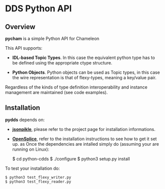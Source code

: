 # DDS Python API

## Overview
**pycham** is a simple Python API for Chameleon

This API supports:

- **IDL-based Topic Types**. In this case the equivalent python type 
  has to be defined using the appropriate ctype structure.
  
- **Python Objects**. Python objects can be used as Topic types, in this
  case the wire representation is that of flexy-types, meaning a 
  key/value pair.
  
Regardless of the kinds of type definition interoperability and instance management are maintained (see code examples).

## Installation
**pydds** depends on:

- [**jsonpikle**](https://github.com/jsonpickle/jsonpickle), please refer to the project page for installation informations.

- [**OpenSplice**](https://github.com/ADLINK-IST/opensplice), refer to the installation instructions to see how to get it set up.
as
Once the dependencies are intalled simply do (assuming your are running on Linux):


	$ cd python-cdds
	$ ./configure
	$ python3 setup.py install 

To test your installation do:


	$ python3 test_flexy_writer.py 
	$ python3 test_flexy_reader.py 





 
